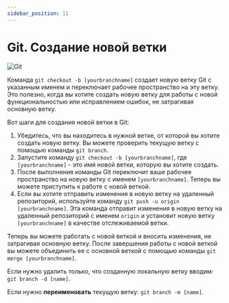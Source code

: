 ```yaml
---
sidebar_position: 11
---
```


# Git. Создание новой ветки

![Git](https://img.shields.io/badge/git-%23F05033.svg?style=for-the-badge&logo=git&logoColor=white)

Команда `git checkout -b [yourbranchname]` создает новую ветку Git с указанным именем и переключает рабочее пространство на эту ветку. Это полезно, когда вы хотите создать новую ветку для работы с новой функциональностью или исправлением ошибок, не затрагивая основную ветку.

Вот шаги для создания новой ветки в Git:

1. Убедитесь, что вы находитесь в нужной ветке, от которой вы хотите создать новую ветку. Вы можете проверить текущую ветку с помощью команды `git branch`.
2. Запустите команду `git checkout -b [yourbranchname]`, где `[yourbranchname]` - это имя новой ветки, которую вы хотите создать.
3. После выполнения команды Git переключит ваше рабочее пространство на новую ветку с именем `[yourbranchname]`. Теперь вы можете приступить к работе с новой веткой.
4. Если вы хотите отправить изменения в новую ветку на удаленный репозиторий, используйте команду `git push -u origin [yourbranchname]`. Эта команда отправит изменения в новую ветку на удаленный репозиторий с именем `origin` и установит новую ветку `[yourbranchname]` в качестве отслеживаемой ветки.

Теперь вы можете работать с новой веткой и вносить изменения, не затрагивая основную ветку. После завершения работы с новой веткой вы можете объединить ее с основной веткой с помощью команды `git merge [yourbranchname]`.

Если нужно удалить только, что созданную локальную ветку вводим: `git branch -d [name]`.

Если нужно **переименовать** текущую ветку: `git branch -m [name]`.